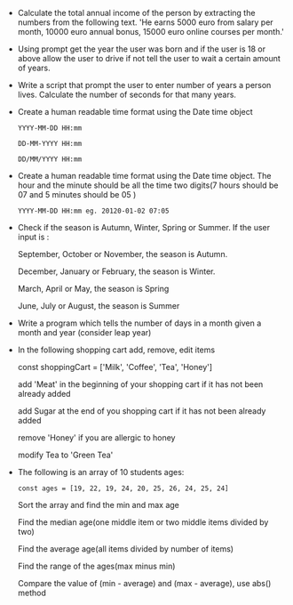 - Calculate the total annual income of the person by extracting the numbers from the following text. 'He earns 5000 euro from salary per month, 10000 euro annual bonus, 15000 euro online courses per month.'

- Using prompt get the year the user was born and if the user is 18 or above allow the user to drive if not tell the user to wait a certain amount of years.

- Write a script that prompt the user to enter number of years a person lives. Calculate the number of seconds for that many years.

- Create a human readable time format using the Date time object

    `YYYY-MM-DD HH:mm`

    `DD-MM-YYYY HH:mm`

    `DD/MM/YYYY HH:mm`

- Create a human readable time format using the Date time object. The hour and the minute should be all the time two digits(7 hours should be 07 and 5 minutes should be 05 )
    
    `YYYY-MM-DD HH:mm eg. 20120-01-02 07:05`

- Check if the season is Autumn, Winter, Spring or Summer. If the user input is :

    September, October or November, the season is Autumn.

    December, January or February, the season is Winter.

    March, April or May, the season is Spring

    June, July or August, the season is Summer

- Write a program which tells the number of days in a month given a month and year (consider leap year)

- In the following shopping cart add, remove, edit items

    const shoppingCart = ['Milk', 'Coffee', 'Tea', 'Honey']

    add 'Meat' in the beginning of your shopping cart if it has not been already added

    add Sugar at the end of you shopping cart if it has not been already added

    remove 'Honey' if you are allergic to honey

    modify Tea to 'Green Tea'

- The following is an array of 10 students ages:

    `const ages = [19, 22, 19, 24, 20, 25, 26, 24, 25, 24]`

    Sort the array and find the min and max age

    Find the median age(one middle item or two middle items divided by two)

    Find the average age(all items divided by number of items)

    Find the range of the ages(max minus min)
    
    Compare the value of (min - average) and (max - average), use abs() method


